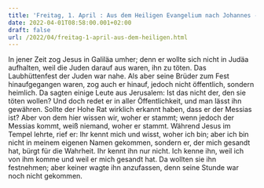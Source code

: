 ```yaml
---
title: 'Freitag, 1. April : Aus dem Heiligen Evangelium nach Johannes - Joh 7,1-2.10.25-30.'
date: 2022-04-01T08:58:00.001+02:00
draft: false
url: /2022/04/freitag-1-april-aus-dem-heiligen.html
---
```


In jener Zeit zog Jesus in Galiläa umher; denn er wollte sich nicht in Judäa aufhalten, weil die Juden darauf aus waren, ihn zu töten. Das Laubhüttenfest der Juden war nahe. Als aber seine Brüder zum Fest hinaufgegangen waren, zog auch er hinauf, jedoch nicht öffentlich, sondern heimlich. Da sagten einige Leute aus Jerusalem: Ist das nicht der, den sie töten wollen? Und doch redet er in aller Öffentlichkeit, und man lässt ihn gewähren. Sollte der Hohe Rat wirklich erkannt haben, dass er der Messias ist? Aber von dem hier wissen wir, woher er stammt; wenn jedoch der Messias kommt, weiß niemand, woher er stammt. Während Jesus im Tempel lehrte, rief er: Ihr kennt mich und wisst, woher ich bin; aber ich bin nicht in meinem eigenen Namen gekommen, sondern er, der mich gesandt hat, bürgt für die Wahrheit. Ihr kennt ihn nur nicht. Ich kenne ihn, weil ich von ihm komme und weil er mich gesandt hat. Da wollten sie ihn festnehmen; aber keiner wagte ihn anzufassen, denn seine Stunde war noch nicht gekommen.